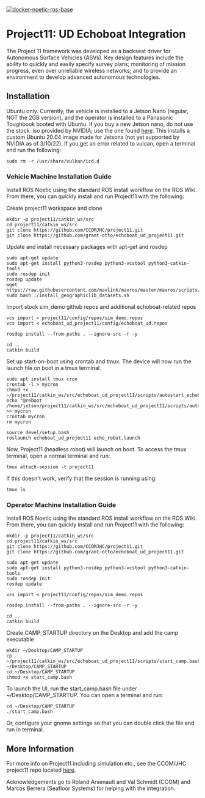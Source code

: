 [![docker-noetic-ros-base](../../actions/workflows/ros-base-docker.yml/badge.svg)](../../actions/workflows/ros-base-docker.yml)

# Project11: UD Echoboat Integration

The Project 11 framework was developed as a backseat driver for Autonomous Surface Vehicles
(ASVs). Key design features include the ability to quickly and easily specify survey plans; monitoring of mission progress, even
over unreliable wireless networks; and to provide an environment to develop advanced autonomous technologies.

## Installation
Ubuntu only. Currently, the vehicle is installed to a Jetson Nano (regular, NOT the 2GB version), and the operator is installed to a Panasonic Toughbook booted with Ubuntu. If you buy a new Jetson nano, do not use the stock .iso provided by NVIDIA; use the one found [here](https://qengineering.eu/install-ubuntu-20.04-on-jetson-nano.html). This installs a custom Ubuntu 20.04 image made for Jetsons (not yet supported by NVIDIA as of 3/10/22). If you get an error related to vulcan, open a terminal and run the following:

    sudo rm -r /usr/share/vulkan/icd.d

### Vehicle Machine Installation Guide

Install ROS Noetic using the standard ROS install workflow on the ROS Wiki. From there, you can quickly install and run Project11 with the following:

Create project11 workspace and clone

    mkdir -p project11/catkin_ws/src
    cd project11/catkin_ws/src
    git clone https://github.com/CCOMJHC/project11.git
    git clone https://github.com/grant-otto/echoboat_ud_project11.git

Update and install necessary packages with apt-get and rosdep

    sudo apt-get update
    sudo apt-get install python3-rosdep python3-vcstool python3-catkin-tools
    sudo rosdep init
    rosdep update
    wget https://raw.githubusercontent.com/mavlink/mavros/master/mavros/scripts/install_geographiclib_datasets.sh
    sudo bash ./install_geographiclib_datasets.sh

Import stock sim_demo github repos and additional echoboat-related repos

    vcs import < project11/config/repos/sim_demo.repos
    vcs import < echoboat_ud_project11/config/echoboat_ud.repos
    
    rosdep install --from-paths . --ignore-src -r -y

    cd ..
    catkin build

Set up start-on-boot using crontab and tmux. The device will now run the launch file on boot in a tmux terminal.

    sudo apt install tmux cron
    crontab -l > mycron
    chmod +x ~/project11/catkin_ws/src/echoboat_ud_project11/scripts/autostart_echoboatud.bash
    echo "@reboot /home/jetson/project11/catkin_ws/src/echoboat_ud_project11/scripts/autostart_echoboatud.bash" >> mycron
    crontab mycron
    rm mycron

    source devel/setup.bash
    roslaunch echoboat_ud_project11 echo_robot.launch
    
Now, Project11 (headless robot) will launch on boot. To access the tmux terminal, open a normal terminal and run:

    tmux attach-session -t project11

If this doesn't work, verify that the session is running using:

    tmux ls

### Operator Machine Installation Guide

Install ROS Noetic using the standard ROS install workflow on the ROS Wiki. From there, you can quickly install and run Project11 with the following:

    mkdir -p project11/catkin_ws/src
    cd project11/catkin_ws/src
    git clone https://github.com/CCOMJHC/project11.git
    git clone https://github.com/grant-otto/echoboat_ud_project11.git

    sudo apt-get update
    sudo apt-get install python3-rosdep python3-vcstool python3-catkin-tools
    sudo rosdep init
    rosdep update

    vcs import < project11/config/repos/sim_demo.repos
    
    rosdep install --from-paths . --ignore-src -r -y

    cd ..
    catkin build
    
Create CAMP_STARTUP directory on the Desktop and add the camp executable
    
    mkdir ~/Desktop/CAMP_STARTUP
    cp ~/project11/catkin_ws/src/echoboat_ud_project11/scripts/start_camp.bash ~/Desktop/CAMP_STARTUP
    cd ~/Desktop/CAMP_STARTUP
    chmod +x start_camp.bash

To launch the UI, run the start_camp.bash file under ~/Desktop/CAMP_STARTUP. You can open a terminal and run:

    cd ~/Desktop/CAMP_STARTUP
    ./start_camp.bash

Or, configure your gnome settings so that you can double click the file and run in terminal. 

## More Information

For more info on Project11 including simulation etc., see the CCOM/JHC project11 repo located [here](https://github.com/CCOMJHC/project11).

Acknowledgements go to Roland Arsenault and Val Schmidt (CCOM) and Marcos Berrera (Seafloor Systems) for helping with the integration.
